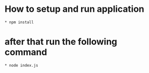# How to setup and run application

    * npm install

 # after that run the following command
   
    * node index.js

